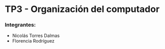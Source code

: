 # TP3 - Organización del computador

### Integrantes:

* Nicolás Torres Dalmas
* Florencia Rodríguez